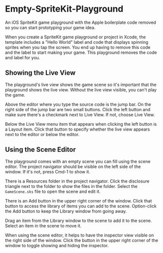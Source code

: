 # Empty-SpriteKit-Playground

An iOS SpriteKit game playground with the Apple boilerplate code removed so you can start prototyping your game idea.

When you create a SpriteKit game playground or project in Xcode, the template includes a "Hello World" label and code that displays spinning sprites when you tap the screen. You end up having to remove this code and the label to start making your game. This playground removes the code and label for you. 

## Showing the Live View

The playground's live view shows the game scene so it's important that the playground shows the live view. Without the live view visible, you can't play the game.

Above the editor where you type the source code is the jump bar. On the right side of the jump bar are two small buttons. Click the left button and make sure there's a checkmark next to Live View. If not, choose Live View.

Below the Live View menu item that appears when clicking the left button is a Layout item. Click that button to specify whether the live view appears next to the editor or below the editor.

## Using the Scene Editor

The playground comes with an empty scene you can fill using the scene editor. The project navigator should be visible on the left side of the window. If it's not, press Cmd-1 to show it.

There is a Resources folder in the project navigator. Click the disclosure triangle next to the folder to show the files in the folder. Select the `GameScene.sks` file to open the scene and edit it.

There is an Add button in the upper right corner of the window. Click that button to access the library of items you can add to the scene. Option-click the Add button to keep the Library window from going away.

Drag an item from the Library window to the scene to add it to the scene. Select an item in the scene to move it.

When using the scene editor, it helps to have the inspector view visible on the right side of the window. Click the button in the upper right corner of the window to toggle showing and hiding the inspector.
